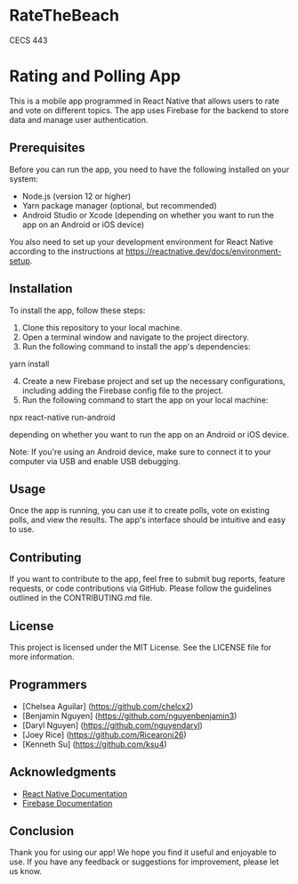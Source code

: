 # RateTheBeach
CECS 443 

# Rating and Polling App

This is a mobile app programmed in React Native that allows users to rate and vote on different topics. The app uses Firebase for the backend to store data and manage user authentication.

## Prerequisites

Before you can run the app, you need to have the following installed on your system:
- Node.js (version 12 or higher)
- Yarn package manager (optional, but recommended)
- Android Studio or Xcode (depending on whether you want to run the app on an Android or iOS device)

You also need to set up your development environment for React Native according to the instructions at https://reactnative.dev/docs/environment-setup.

## Installation

To install the app, follow these steps:
1. Clone this repository to your local machine.
2. Open a terminal window and navigate to the project directory.
3. Run the following command to install the app's dependencies:

yarn install

4. Create a new Firebase project and set up the necessary configurations, including adding the Firebase config file to the project.
5. Run the following command to start the app on your local machine:

npx react-native run-android

depending on whether you want to run the app on an Android or iOS device.

Note: If you're using an Android device, make sure to connect it to your computer via USB and enable USB debugging.

## Usage

Once the app is running, you can use it to create polls, vote on existing polls, and view the results. The app's interface should be intuitive and easy to use.

## Contributing

If you want to contribute to the app, feel free to submit bug reports, feature requests, or code contributions via GitHub. Please follow the guidelines outlined in the CONTRIBUTING.md file.

## License

This project is licensed under the MIT License. See the LICENSE file for more information.

## Programmers

- [Chelsea Aguilar] (https://github.com/chelcx2)
- [Benjamin Nguyen] (https://github.com/nguyenbenjamin3)
- [Daryl Nguyen] (https://github.com/nguyendaryl)
- [Joey Rice] (https://github.com/Ricearoni26)
- [Kenneth Su] (https://github.com/ksu4)

## Acknowledgments

- [React Native Documentation](https://reactnative.dev/docs)
- [Firebase Documentation](https://firebase.google.com/docs)

## Conclusion

Thank you for using our app! We hope you find it useful and enjoyable to use. If you have any feedback or suggestions for improvement, please let us know.



